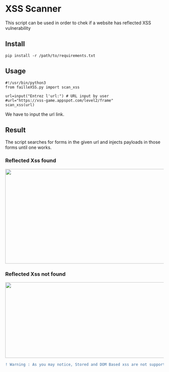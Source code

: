 # XSS Scanner

This script can be used in order to chek if a website
has reflected XSS vulnerability


## Install

```
pip install -r /path/to/requirements.txt
```

## Usage
```
#!/usr/bin/python3
from failleXSS.py import scan_xss

url=input("Entrez l'url:") # URL input by user 
#url="https://xss-game.appspot.com/level2/frame"
scan_xss(url)

```
<p align="center">
</p>

We have to input the url link.

## Result

The script searches for forms in the given url and injects payloads in those forms until one works.

### Reflected Xss found
<p align="center">
  <img width="600" height="300" src="https://user-images.githubusercontent.com/84924786/158654535-a0eac640-7e29-461a-9f81-18e4fd1f5f35.png">
</p>

### Reflected Xss not found
<p align="center">
  <img width="600" height="240" src="https://user-images.githubusercontent.com/84924786/158656160-bc55318d-a378-4241-a847-4f07c05b51a3.png">
</p>

```diff
! Warning : As you may notice, Stored and DOM Based xss are not supported here.
```

